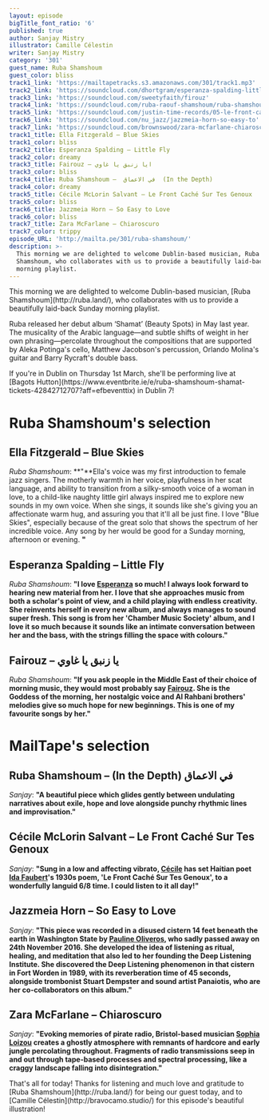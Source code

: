 ```yaml
---
layout: episode
bigTitle_font_ratio: '6'
published: true
author: Sanjay Mistry
illustrator: Camille Célestin
writer: Sanjay Mistry
category: '301'
guest_name: Ruba Shamshoum
guest_color: bliss
track1_link: 'https://mailtapetracks.s3.amazonaws.com/301/track1.mp3'
track2_link: 'https://soundcloud.com/dhortgram/esperanza-spalding-little-fly'
track3_link: 'https://soundcloud.com/sweetyfaith/firouz'
track4_link: 'https://soundcloud.com/ruba-raouf-shamshoum/ruba-shamshoum-in-the-depth'
track5_link: 'https://soundcloud.com/justin-time-records/05-le-front-cache-sur-tes-genoux-1'
track6_link: 'https://soundcloud.com/nu_jazz/jazzmeia-horn-so-easy-to'
track7_link: 'https://soundcloud.com/brownswood/zara-mcfarlane-chiaroscuro'
track1_title: Ella Fitzgerald – Blue Skies
track1_color: bliss
track2_title: Esperanza Spalding – Little Fly
track2_color: dreamy
track3_title: Fairouz – ايا زنبق يا غاوي
track3_color: bliss
track4_title: Ruba Shamshoum –  في الاعماق  (In the Depth)
track4_color: dreamy
track5_title: Cécile McLorin Salvant – Le Front Caché Sur Tes Genoux
track5_color: bliss
track6_title: Jazzmeia Horn – So Easy to Love
track6_color: bliss
track7_title: Zara McFarlane – Chiaroscuro
track7_color: trippy
episode_URL: 'http://mailta.pe/301/ruba-shamshoum/'
description: >-
  This morning we are delighted to welcome Dublin-based musician, Ruba
  Shamshoum, who collaborates with us to provide a beautifully laid-back Sunday
  morning playlist.
---
```

<p id="introduction">This morning we are delighted to welcome Dublin-based musician, [Ruba Shamshoum](http://ruba.land/), who collaborates with us to provide a beautifully laid-back Sunday morning playlist.</p>
<p>Ruba released her debut album ‘Shamat’ (Beauty Spots) in May last year. The musicality of the Arabic language—and subtle shifts of weight in her own phrasing—percolate throughout the compositions that are supported by Aleka Potinga's cello, Matthew Jacobson's percussion, Orlando Molina's guitar and Barry Rycraft's double bass.</p>
<p>If you're in Dublin on Thursday 1st March, she'll be performing live at [Bagots Hutton](https://www.eventbrite.ie/e/ruba-shamshoum-shamat-tickets-42842712707?aff=efbeventtix) in Dublin 7! </p>


# Ruba Shamshoum's selection


## Ella Fitzgerald – Blue Skies
_Ruba Shamshoum_: **"**Ella's voice was my first introduction to female jazz singers. The motherly warmth in her voice, playfulness in her scat language, and ability to transition from a silky-smooth voice of a woman in love, to a child-like naughty little girl always inspired me to explore new sounds in my own voice. When she sings, it sounds like she's giving you an affectionate warm hug, and assuring you that it'll all be just fine. I love "Blue Skies", especially because of the great solo that shows the spectrum of her incredible voice. Any song by her would be good for a Sunday morning, afternoon or evening. **"**

## Esperanza Spalding – Little Fly
_Ruba Shamshoum_: **"**I love [Esperanza](http://www.esperanzaspalding.com/) so much! I always look forward to hearing new material from her. I love that she approaches music from both a scholar's point of view, and a child playing with endless creativity. She reinvents herself in every new album, and always manages to sound super fresh. This song is from her 'Chamber Music Society' album, and I love it so much because it sounds like an intimate conversation between her and the bass, with the strings filling the space with colours.**"**

## Fairouz – يا زنبق يا غاوي
_Ruba Shamshoum_: **"**If you ask people in the Middle East of their choice of morning music, they would most probably say [Fairouz](https://en.wikipedia.org/wiki/Fairuz). She is the Goddess of the morning, her nostalgic voice and Al Rahbani brothers' melodies give so much hope for new beginnings. This is one of my favourite songs by her.**"**


# MailTape's selection

## Ruba Shamshoum – (In the Depth) في الاعماق
_Sanjay_: **"**A beautiful piece which glides gently between undulating narratives about exile, hope and love alongside punchy rhythmic lines and improvisation.**"**

## Cécile McLorin Salvant – Le Front Caché Sur Tes Genoux
_Sanjay_: **"**Sung in a low and affecting vibrato, [Cécile](http://www.cecilemclorinsalvant.com/) has set Haitian poet [Ida Faubert](https://en.wikipedia.org/wiki/Ida_Faubert)'s 1930s poem, 'Le Front Caché Sur Tes Genoux', to a wonderfully languid 6/8 time. I could listen to it all day!**"**

## Jazzmeia Horn – So Easy to Love
_Sanjay_: **"**This piece was recorded in a disused cistern 14 feet beneath the earth in Washington State by [Pauline Oliveros](http://www.paulineoliveros.us/), who sadly passed away on 24th November 2016. She developed the idea of listening as ritual, healing, and meditation that also led to her founding the Deep Listening Institute. She discovered the Deep Listening phenomenon in that cistern in Fort Worden in 1989, with its reverberation time of 45 seconds, alongside trombonist Stuart Dempster and sound artist Panaiotis, who are her co-collaborators on this album.**"**

## Zara McFarlane – Chiaroscuro
_Sanjay_: **"**Evoking memories of pirate radio, Bristol-based musician [Sophia Loizou](http://www.sophialoizou.com/) creates a ghostly atmosphere with remnants of hardcore and early jungle percolating throughout. Fragments of radio transmissions seep in and out through tape-based processes and spectral processing, like a craggy landscape falling into disintegration.**"**

<p id="outroduction">That's all for today! Thanks for listening and much love and gratitude to [Ruba Shamshoum](http://ruba.land/) for being our guest today, and to [Camille Célestin](http://bravocamo.studio/) for this episode's beautiful illustration!</p>
